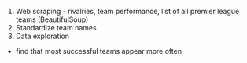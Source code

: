 1. Web scraping - rivalries, team performance, list of all premier league teams (BeautifulSoup)
2. Standardize team names
3. Data exploration
- find that most successful teams appear more often
